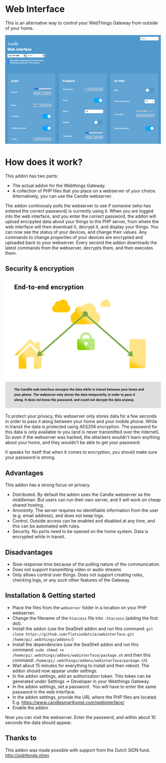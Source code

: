 # Web Interface
This is an alternative way to control your WebThings Gateway from outside of your home.

![webinterface_screenshot](https://github.com/createcandle/webinterface/blob/main/webinterface_screenshot.png?raw=true)


# How does it work?

This addon has two parts:
- The actual addon for the Webthings Gateway.
- A collection of PHP files that you place on a webserver of your choice. Alternatively, you can use the Candle webserver.

The addon continously polls the webserver to see if someone (who has entered the correct password) is currently using it.
When you are logged into the web interface, and you enter the correct password, the addon will upload encrpyted data about your things to the PHP server, from where the web interface will then download it, decrypt it, and display your things.
You can now see the status of your devices, and change their values. 
Any commands to change properties of your devices are encrypted and uploaded back to your webserver. Every second the addon downloads the latest commands from the webserver, decrypts them, and then executes them.

## Security & encryption


![webinterface_screenshot](https://github.com/createcandle/webinterface/blob/main/webinterface_encryption.png?raw=true)

To protect your privacy, this webserver only stores data for a few seconds in order to pass it along between your home and your mobile phone. While in transit the data is protected using AES256 encryption. The password for this data is only available to you (and is never transmitted over the internet). So even if the webserver was hacked, the attackers wouldn't learn anything about your home, and they wouldn't be able to get your password.

It speaks for itself that when it comes to encryption, you should make sure your password is strong.

## Advantages

This addon has a strong focus on privacy.
- Distributed. By default the addon uses the Candle webserver as the middleman. But users can run their own server, and it will work on cheap shared hosting.
- Anonimity. The server requires no identifiable information from the user (e.g. email address), and does not keep logs.
- Control. Outside access can be enabled and disabled at any time, and this can be automated with rules.
- Security. No ports need to be opened on the home system. Data is encrypted while in transit.

## Disadvantages

- Slow response time because of the polling nature of the communication.
- Does not support transmitting video or audio streams
- Only allows control over things. Does not support creating rules, checking logs, or any such other features of the Gateway. 


## Installation & Getting started

- Place the files from the `webserver` folder in a location on your PHP webserver.
- Change the filename of the `htaccess` file into `.htaccess` (adding the first dot).
- Install the addon (use the SeaShell addon and run this command: `git clone https://github.com/flatsiedatsie/webinterface.git /home/pi/.webthings/addons/`)
- Install the dependencies (use the SeaShell addon and run this command: `sudo chmod +x /home/pi/.webthings/addons/webinterface/package.sh` and then this command: `/home/pi/.webthings/addons/webinterface/package.sh`)
- Wait about 15 minutes for everything to install and then reboot. The addon should now appear under settings.
- In the addon settings, add an authorization token. This token can be generated under Settings -> Developer in your Webthings Gateway.
- In the addon settings, set a password . You will have to enter the same password in the web interface.
- In the addon settings, provide the URL where the PHP files are located. E.g. https://www.candlesmarthome.com/webinterface/
- Enable the addon

Now you can visit the webserver. Enter the password, and within about 10 seconds the data should appear.


## Thanks to

This addon was made possible with support from the Dutch SIDN fund.
http://sidnfonds.nl/en
